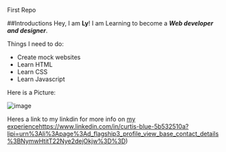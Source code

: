 
First Repo

##Introductions
Hey, I am **Ly**! I am Learning to become a _**Web developer and designer**_.

Things I need to do:
* Create mock websites
* Learn HTML
* Learn CSS
* Learn Javascript

Here is a Picture:

![image](https://github.com/Ly-webl/new-Repo/assets/109130884/2781ce30-aaad-45df-bea0-8bfe89be23b6)


Heres a link to my linkdin for more info on [my experience](https://www.linkedin.com/in/curtis-blue-5b532510a?lipi=urn%3Ali%3Apage%3Ad_flagship3_profile_view_base_contact_details%3BNymwHtitT22Nye2dejOkjw%3D%3D)https://www.linkedin.com/in/curtis-blue-5b532510a?lipi=urn%3Ali%3Apage%3Ad_flagship3_profile_view_base_contact_details%3BNymwHtitT22Nye2dejOkjw%3D%3D) 
